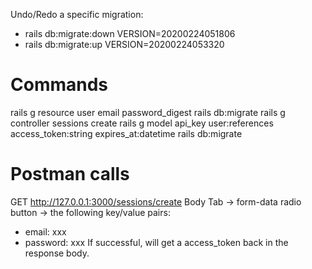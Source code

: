 Undo/Redo a specific migration:
- rails db:migrate:down VERSION=20200224051806
- rails db:migrate:up VERSION=20200224053320

# Commands
rails g resource user email password_digest
rails db:migrate
rails g controller sessions create
rails g model api_key user:references access_token:string expires_at:datetime
rails db:migrate

# Postman calls
GET http://127.0.0.1:3000/sessions/create
Body Tab -> form-data radio button -> the following key/value pairs:
- email: xxx
- password: xxx
If successful, will get a access_token back in the response body.
